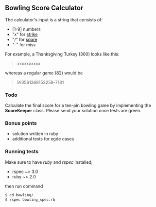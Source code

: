 ## Bowling Score Calculator

The calculator's input is a string that consists of:
  - [1-9] numbers
  - "x" for [strike](http://lmgtfy.com/?q=what+is+strike+in+bowling)
  - "/" for [spare](http://lmgtfy.com/?q=what+is+spare+in+bowling)
  - "-" for miss

For example, a Thanksgiving Turkey (300) looks like this:

> xxxxxxxxxx

whereas a regular game (82) would be

> 9/3561368153258-7181

### Todo

Calculate the final score for a ten-pin bowling game by implementing the **ScoreKeeper** class. Please send your solution once tests are green.

### Bonus points

- solution written in ruby
- additional tests for egde cases


### Running tests

Make sure to have *ruby* and *rspec* installed,
* rspec ~> 3.0
* ruby ~> 2.0

then run command
```sh
$ cd bowling/
$ rspec bowling_spec.rb
```
